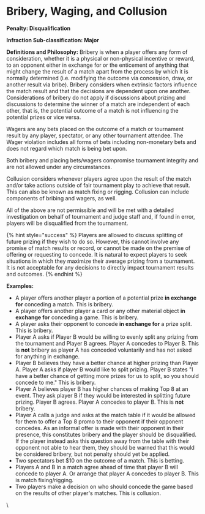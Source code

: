 # Bribery, Waging, and Collusion

**Penalty: Disqualification**

**Infraction Sub-classification: Major**



**Definitions and Philosophy:** Bribery is when a player offers any form of consideration, whether it is a physical or non-physical incentive or reward, to an opponent either in exchange for or the enticement of anything that might change the result of a match apart from the process by which it is normally determined (i.e. modifying the outcome via concession, draw, or another result via bribe). Bribery considers when extrinsic factors influence the match result and that the decisions are dependent upon one another. Considerations of bribery do not apply if discussions about prizing and discussions to determine the winner of a match are independent of each other, that is, the potential outcome of a match is not influencing the potential prizes or vice versa.

Wagers are any bets placed on the outcome of a match or tournament result by any player, spectator, or any other tournament attendee. The Wager violation includes all forms of bets including non-monetary bets and does not regard which match is being bet upon.

Both bribery and placing bets/wagers compromise tournament integrity and are not allowed under any circumstances.

Collusion considers whenever players agree upon the result of the match and/or take actions outside of fair tournament play to achieve that result. This can also be known as match fixing or rigging. Collusion can include components of bribing and wagers, as well.

All of the above are not permissible and will be met with a detailed investigation on behalf of tournament and judge staff and, if found in error, players will be disqualified from the tournament.

{% hint style="success" %}
Players are allowed to discuss splitting of future prizing if they wish to do so. However, this cannot involve any promise of match results or record, or cannot be made on the premise of offering or requesting to concede. It is natural to expect players to seek situations in which they maximize their average prizing from a tournament. It is not acceptable for any decisions to directly impact tournament results and outcomes.
{% endhint %}



**Examples:**&#x20;

* A player offers another player a portion of a potential prize **in exchange for** conceding a match. This is bribery.
* A player offers another player a card or any other material object **in exchange for** conceding a game. This is bribery.
* A player asks their opponent to concede **in exchange for** a prize split. This is bribery.
* Player A asks if Player B would be willing to evenly split any prizing from the tournament and Player B agrees. Player A concedes to Player B. This is **not** bribery as player A has conceded voluntarily and has not asked for anything in exchange.
* Player B believes they have a better chance at higher prizing than Player A. Player A asks if player B would like to split prizing. Player B states "I have a better chance of getting more prizes for us to split, so you should concede to me." This is bribery.
* Player A believes player B has higher chances of making Top 8 at an event. They ask player B if they would be interested in splitting future prizing. Player B agrees. Player A concedes to player B. This is **not** bribery.
* Player A calls a judge and asks at the match table if it would be allowed for them to offer a Top 8 promo to their opponent if their opponent concedes. As an informal offer is made with their opponent in their presence, this constitutes bribery and the player should be disqualified. If the player instead asks this question away from the table with their opponent not able to hear them, they should be warned that this would be considered bribery, but not penalty should yet be applied.
* Two spectators bet $10 on the outcome of a match. This is betting.
* Players A and B in a match agree ahead of time that player B will concede to player A. Or arrange that player A concedes to player B. This is match fixing/rigging.
* Two players make a decision on who should concede the game based on the results of other player's matches. This is collusion.



\
